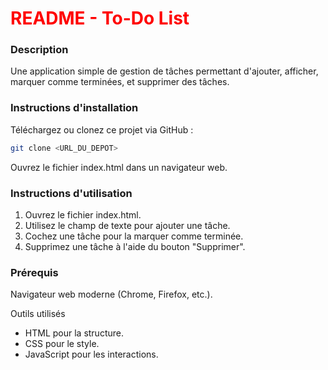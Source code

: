 # <span style="color: red;">README - To-Do List</span>

### Description
Une application simple de gestion de tâches permettant d'ajouter, afficher, marquer comme terminées, et supprimer des tâches.

### Instructions d'installation
Téléchargez ou clonez ce projet via GitHub :
```bash
git clone <URL_DU_DEPOT>
```
Ouvrez le fichier index.html dans un navigateur web.

### Instructions d'utilisation
1. Ouvrez le fichier index.html.
2. Utilisez le champ de texte pour ajouter une tâche.
3. Cochez une tâche pour la marquer comme terminée.
1. Supprimez une tâche à l'aide du bouton "Supprimer".

### Prérequis
Navigateur web moderne (Chrome, Firefox, etc.).

Outils utilisés
- HTML pour la structure.
- CSS pour le style.
- JavaScript pour les interactions.
